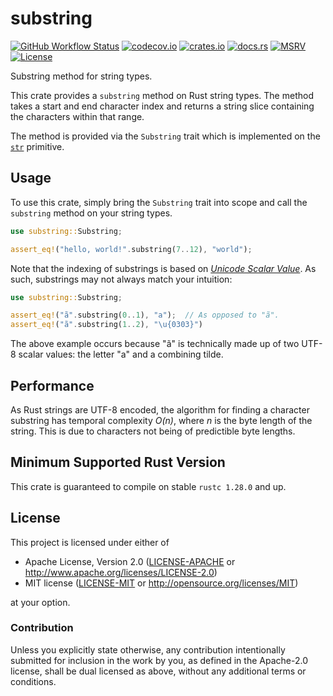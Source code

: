 # substring

[![GitHub Workflow Status](https://img.shields.io/github/workflow/status/Anders429/substring/Tests)](https://github.com/Anders429/substring/actions)
[![codecov.io](https://img.shields.io/codecov/c/gh/Anders429/substring)](https://codecov.io/gh/Anders429/substring)
[![crates.io](https://img.shields.io/crates/v/substring)](https://crates.io/crates/substring)
[![docs.rs](https://docs.rs/substring/badge.svg)](https://docs.rs/substring)
[![MSRV](https://img.shields.io/badge/rustc-1.28.0+-yellow.svg)](#minimum-supported-rust-version)
[![License](https://img.shields.io/crates/l/substring)](#license)

Substring method for string types.

This crate provides a `substring` method on Rust string types. The method takes a start and end
character index and returns a string slice containing the characters within that range.

The method is provided via the `Substring` trait which is implemented on the
[`str`](https://doc.rust-lang.org/std/primitive.str.html) primitive.

## Usage

To use this crate, simply bring the `Substring` trait into scope and call the `substring` method on
your string types.

```rust
use substring::Substring;

assert_eq!("hello, world!".substring(7..12), "world");
```

Note that the indexing of substrings is based on
[*Unicode Scalar Value*](http://www.unicode.org/glossary/#unicode_scalar_value). As such,
substrings may not always match your intuition:

```rust
use substring::Substring;

assert_eq!("ã".substring(0..1), "a");  // As opposed to "ã".
assert_eq!("ã".substring(1..2), "\u{0303}")
```

The above example occurs because "ã" is technically made up of two UTF-8 scalar values: the letter
"a" and a combining tilde.


## Performance

As Rust strings are UTF-8 encoded, the algorithm for finding a character substring has temporal
complexity *O(n)*, where *n* is the byte length of the string. This is due to characters not being
of predictible byte lengths.

## Minimum Supported Rust Version
This crate is guaranteed to compile on stable `rustc 1.28.0` and up.

## License
This project is licensed under either of

* Apache License, Version 2.0
([LICENSE-APACHE](https://github.com/Anders429/substring/blob/HEAD/LICENSE-APACHE) or
http://www.apache.org/licenses/LICENSE-2.0)
* MIT license
([LICENSE-MIT](https://github.com/Anders429/substring/blob/HEAD/LICENSE-MIT) or
http://opensource.org/licenses/MIT)

at your option.

### Contribution
Unless you explicitly state otherwise, any contribution intentionally submitted for inclusion in the work by you, as defined in the Apache-2.0 license, shall be dual licensed as above, without any additional terms or conditions.
